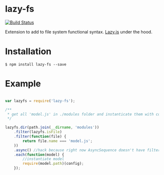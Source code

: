 lazy-fs
=======

[![Build Status](https://travis-ci.org/Hyzhak/lazy-fs.svg)](https://travis-ci.org/Hyzhak/lazy-fs)

Extension to add to file system functional syntax. [Lazy.js](https://github.com/dtao/lazy.js) under the hood.

# Installation
```
$ npm install lazy-fs --save
```

# Example
```javascript

var lazyfs = require('lazy-fs');

/**
 * get all 'model.js' in ./modules folder and instanticate them with config
 */

lazyfs.dir(path.join(__dirname, 'modules'))
    .filter(lazyfs.isFile)
    .filter(function(file) {
        return file.name === 'model.js';
    ))
    .async() //hack because right now AsyncSequence doesn't have filter function 
    .each(function(model) {
        //instantiate model
        require(model.path)(config);
    });

```
